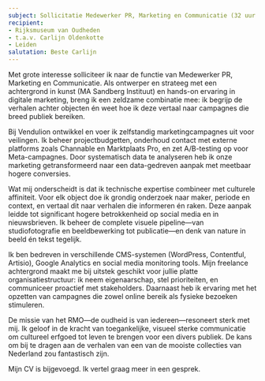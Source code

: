 ```yaml
---
subject: Sollicitatie Medewerker PR, Marketing en Communicatie (32 uur per week)
recipient:
- Rijksmuseum van Oudheden
- t.a.v. Carlijn Oldenkotte
- Leiden
salutation: Beste Carlijn
---
```


Met grote interesse solliciteer ik naar de functie van Medewerker PR, Marketing en Communicatie. Als ontwerper en strateeg met een achtergrond in kunst (MA Sandberg Instituut) en hands-on ervaring in digitale marketing, breng ik een zeldzame combinatie mee: ik begrijp de verhalen achter objecten én weet hoe ik deze vertaal naar campagnes die breed publiek bereiken.

Bij Vendulion ontwikkel en voer ik zelfstandig marketingcampagnes uit voor veilingen. Ik beheer projectbudgetten, onderhoud contact met externe platforms zoals Channable en Marktplaats Pro, en zet A/B-testing op voor Meta-campagnes. Door systematisch data te analyseren heb ik onze marketing getransformeerd naar een data-gedreven aanpak met meetbaar hogere conversies.

Wat mij onderscheidt is dat ik technische expertise combineer met culturele affiniteit. Voor elk object doe ik grondig onderzoek naar maker, periode en context, en vertaal dit naar verhalen die informeren én raken. Deze aanpak leidde tot significant hogere betrokkenheid op social media en in nieuwsbrieven. Ik beheer de complete visuele pipeline—van studiofotografie en beeldbewerking tot publicatie—en denk van nature in beeld én tekst tegelijk.

Ik ben bedreven in verschillende CMS-systemen (WordPress, Contentful, Artisio), Google Analytics en social media monitoring tools. Mijn freelance achtergrond maakt me bij uitstek geschikt voor jullie platte organisatiestructuur: ik neem eigenaarschap, stel prioriteiten, en communiceer proactief met stakeholders. Daarnaast heb ik ervaring met het opzetten van campagnes die zowel online bereik als fysieke bezoeken stimuleren.

De missie van het RMO—de oudheid is van iedereen—resoneert sterk met mij. Ik geloof in de kracht van toegankelijke, visueel sterke communicatie om cultureel erfgoed tot leven te brengen voor een divers publiek. De kans om bij te dragen aan de verhalen van een van de mooiste collecties van Nederland zou fantastisch zijn.

Mijn CV is bijgevoegd. Ik vertel graag meer in een gesprek.